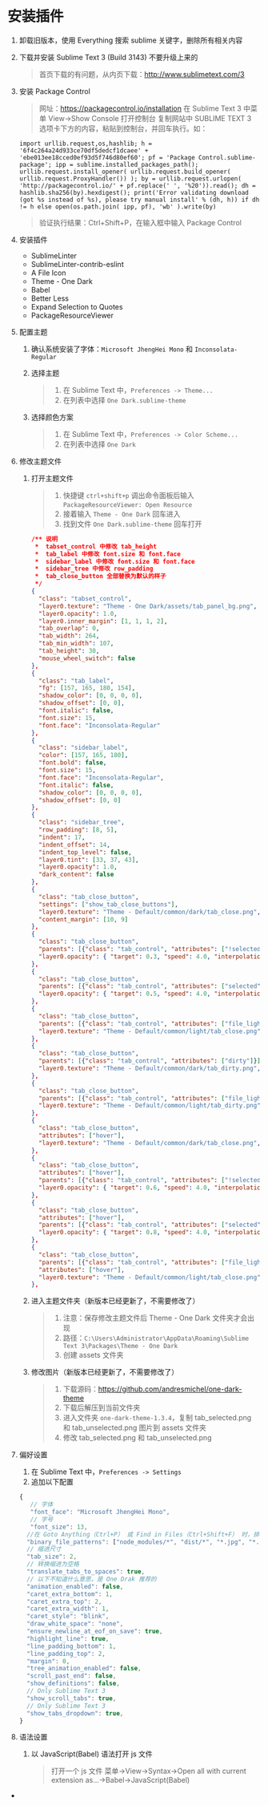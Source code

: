 # 安装插件

1. 卸载旧版本，使用 Everything 搜索 sublime 关键字，删除所有相关内容

2. 下载并安装 Sublime Text 3 (Build 3143) 不要升级上来的
    > 首页下载的有问题，从内页下载：http://www.sublimetext.com/3


3. 安装 Package Control
    > 网址：https://packagecontrol.io/installation
    > 在 Sublime Text 3 中菜单 View->Show Console 打开控制台
    > 复制网站中 SUBLIME TEXT 3 选项卡下方的内容，粘贴到控制台，并回车执行。如：

    ```
    import urllib.request,os,hashlib; h = '6f4c264a24d933ce70df5dedcf1dcaee' + 'ebe013ee18cced0ef93d5f746d80ef60'; pf = 'Package Control.sublime-package'; ipp = sublime.installed_packages_path(); urllib.request.install_opener( urllib.request.build_opener( urllib.request.ProxyHandler()) ); by = urllib.request.urlopen( 'http://packagecontrol.io/' + pf.replace(' ', '%20')).read(); dh = hashlib.sha256(by).hexdigest(); print('Error validating download (got %s instead of %s), please try manual install' % (dh, h)) if dh != h else open(os.path.join( ipp, pf), 'wb' ).write(by)
    ```

    > 验证执行结果：Ctrl+Shift+P，在输入框中输入 Package Control


4. 安装插件
    - SublimeLinter
    - SublimeLinter-contrib-eslint
    - A File Icon
    - Theme - One Dark
    - Babel
    - Better Less
    - Expand Selection to Quotes
    - PackageResourceViewer


5. 配置主题

    1. 确认系统安装了字体：`Microsoft JhengHei Mono` 和 `Inconsolata-Regular`
    2. 选择主题
        > 1. 在 Sublime Text 中，`Preferences -> Theme...`  
        > 2. 在列表中选择 `One Dark.sublime-theme`

    3. 选择颜色方案
        > 1. 在 Sublime Text 中，`Preferences -> Color Scheme...`  
        > 2. 在列表中选择 `One Dark`


5. 修改主题文件

    1. 打开主题文件

        > 1. 快捷键 `ctrl+shift+p` 调出命令面板后输入 `PackageResourceViewer: Open Resource`
        > 2. 接着输入 `Theme - One Dark` 回车进入
        > 3. 找到文件 `One Dark.sublime-theme` 回车打开

        ```json
        /** 说明
         *  tabset_control 中修改 tab_height
         *  tab_label 中修改 font.size 和 font.face
         *  sidebar_label 中修改 font.size 和 font.face  
         *  sidebar_tree 中修改 row_padding  
         *  tab_close_button 全部替换为默认的样子
         */
        {
          "class": "tabset_control",
          "layer0.texture": "Theme - One Dark/assets/tab_panel_bg.png",
          "layer0.opacity": 1.0,
          "layer0.inner_margin": [1, 1, 1, 2],
          "tab_overlap": 0,
          "tab_width": 264,
          "tab_min_width": 107,
          "tab_height": 30,
          "mouse_wheel_switch": false
        },
        {
          "class": "tab_label",
          "fg": [157, 165, 180, 154],
          "shadow_color": [0, 0, 0, 0],
          "shadow_offset": [0, 0],
          "font.italic": false,
          "font.size": 15,
          "font.face": "Inconsolata-Regular"
        },
        {
          "class": "sidebar_label",
          "color": [157, 165, 180],
          "font.bold": false,
          "font.size": 15,
          "font.face": "Inconsolata-Regular",
          "font.italic": false,
          "shadow_color": [0, 0, 0, 0],
          "shadow_offset": [0, 0]
        },
        {
          "class": "sidebar_tree",
          "row_padding": [8, 5],
          "indent": 17,
          "indent_offset": 14,
          "indent_top_level": false,
          "layer0.tint": [33, 37, 43],
          "layer0.opacity": 1.0,
          "dark_content": false
        },
        {
          "class": "tab_close_button",
          "settings": ["show_tab_close_buttons"],
          "layer0.texture": "Theme - Default/common/dark/tab_close.png",
          "content_margin": [10, 9]
        },
        {
          "class": "tab_close_button",
          "parents": [{"class": "tab_control", "attributes": ["!selected"]}],
          "layer0.opacity": { "target": 0.3, "speed": 4.0, "interpolation": "smoothstep" },
        },
        {
          "class": "tab_close_button",
          "parents": [{"class": "tab_control", "attributes": ["selected"]}],
          "layer0.opacity": { "target": 0.5, "speed": 4.0, "interpolation": "smoothstep" },
        },
        {
          "class": "tab_close_button",
          "parents": [{"class": "tab_control", "attributes": ["file_light"]}],
          "layer0.texture": "Theme - Default/common/light/tab_close.png",
        },
        {
          "class": "tab_close_button",
          "parents": [{"class": "tab_control", "attributes": ["dirty"]}],
          "layer0.texture": "Theme - Default/common/dark/tab_dirty.png",
        },
        {
          "class": "tab_close_button",
          "parents": [{"class": "tab_control", "attributes": ["file_light", "dirty"]}],
          "layer0.texture": "Theme - Default/common/light/tab_dirty.png",
        },
        {
          "class": "tab_close_button",
          "attributes": ["hover"],
          "layer0.texture": "Theme - Default/common/dark/tab_close.png",
        },
        {
          "class": "tab_close_button",
          "attributes": ["hover"],
          "parents": [{"class": "tab_control", "attributes": ["!selected"]}],
          "layer0.opacity": { "target": 0.6, "speed": 4.0, "interpolation": "smoothstep" },
        },
        {
          "class": "tab_close_button",
          "attributes": ["hover"],
          "parents": [{"class": "tab_control", "attributes": ["selected"]}],
          "layer0.opacity": { "target": 0.8, "speed": 4.0, "interpolation": "smoothstep" },
        },
        {
          "class": "tab_close_button",
          "parents": [{"class": "tab_control", "attributes": ["file_light"]}],
          "attributes": ["hover"],
          "layer0.texture": "Theme - Default/common/light/tab_close.png",
        },
        ```

    2. 进入主题文件夹（新版本已经更新了，不需要修改了）

        > 1. 注意：保存修改主题文件后 Theme - One Dark 文件夹才会出现
        > 2. 路径：`C:\Users\Administrator\AppData\Roaming\Sublime Text 3\Packages\Theme - One Dark`
        > 3. 创建 assets 文件夹

    3. 修改图片（新版本已经更新了，不需要修改了）

        > 1. 下载源码：https://github.com/andresmichel/one-dark-theme
        > 2. 下载后解压到当前文件夹
        > 3. 进入文件夹 `one-dark-theme-1.3.4`，复制 tab_selected.png 和 tab_unselected.png 图片到 assets 文件夹
        > 4. 修改 tab_selected.png 和 tab_unselected.png


5. 偏好设置

    1. 在 Sublime Text 中，`Preferences -> Settings`
    2. 追加以下配置

    ```javascript
    {
       // 字体
       "font_face": "Microsoft JhengHei Mono",
       // 字号
       "font_size": 13,
      //在 Goto Anything（Ctrl+P） 或 Find in Files（Ctrl+Shift+F） 时，排除以下规则匹配的文件
      "binary_file_patterns": ["node_modules/*", "dist/*", "*.jpg", "*.jpeg", "*.png", "*.gif", "*.ttf", "*.tga", "*.dds", "*.ico", "*.eot", "*.pdf", "*.swf", "*.jar", "*.zip"],
      // 缩进尺寸
      "tab_size": 2,
      // 转换缩进为空格
      "translate_tabs_to_spaces": true,
      // 以下不知道什么意思，是 One Drak 推荐的
      "animation_enabled": false,
      "caret_extra_bottom": 1,
      "caret_extra_top": 2,
      "caret_extra_width": 1,
      "caret_style": "blink",
      "draw_white_space": "none",
      "ensure_newline_at_eof_on_save": true,
      "highlight_line": true,
      "line_padding_bottom": 1,
      "line_padding_top": 2,
      "margin": 0,
      "tree_animation_enabled": false,
      "scroll_past_end": false,
      "show_definitions": false,
      // Only Sublime Text 3
      "show_scroll_tabs": true,
      // Only Sublime Text 3
      "show_tabs_dropdown": true,
    }
    ```



6. 语法设置

    1. 以 JavaScript(Babel) 语法打开 js 文件

        > 打开一个 js 文件
        > 菜单->View->Syntax->Open all with current extension as...->Babel->JavaScript(Babel)





















*
